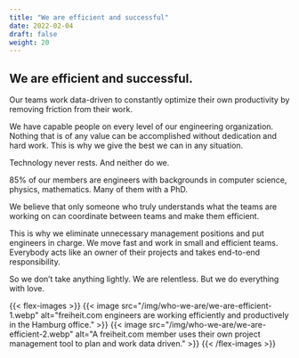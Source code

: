 ```yaml
---
title: "We are efficient and successful"
date: 2022-02-04
draft: false
weight: 20
---
```

## We are efficient and successful.

Our teams work data-driven to constantly optimize their own productivity by removing friction from their work.

We have capable people on every level of our engineering organization.
Nothing that is of any value can be accomplished without dedication and hard work. This is why we give the best we can in any situation.

Technology never rests. And neither do we.

85% of our members are engineers with backgrounds in computer science, physics, mathematics. Many of them with a PhD.

We believe that only someone who truly understands what the teams are working on can coordinate between teams and make them efficient.

This is why we eliminate unnecessary management positions and put engineers in charge. We move fast and work in small and efficient teams. Everybody acts like an owner of their projects and takes end-to-end responsibility.

So we don’t take anything lightly. We are relentless. But we do everything with love.

{{< flex-images >}}
  {{< image src="/img/who-we-are/we-are-efficient-1.webp" alt="freiheit.com engineers are working efficiently and productively in the Hamburg office." >}}
  {{< image src="/img/who-we-are/we-are-efficient-2.webp" alt="A freiheit.com member uses their own project management tool to plan and work data driven." >}}
{{< /flex-images >}}

